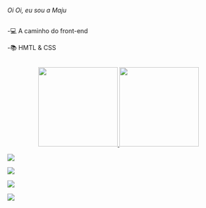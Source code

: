 *Oi Oi, eu sou a Maju*
##
  -💻 A caminho do front-end
  
  -📚 HMTL & CSS
  
 ##
 <div align="center">
  <a href="https://github.com/MjDutil">
  <img height="180em" src="https://github-readme-stats.vercel.app/api?username=MjDutil&show_icons=true&theme=synthwave&include_all_commits=true&count_private=true"/>
  <img height="180em" src="https://github-readme-stats.vercel.app/api/top-langs/?username=MjDutil&layout=compact&langs_count=7&theme=synthwave"/>
</div>
  
  <div>  
    
   <a href="https://www.instagram.com/mjdutil_/" target="_blank"><img src="https://img.shields.io/badge/-Instagram-%23E4405F?style=for-the-badge&logo=instagram&logoColor=white" target="_blank"></a>
 	
  <a href="https://www.twitch.tv/mjdutil" target="_blank"><img src="https://img.shields.io/badge/Twitch-9146FF?style=for-the-badge&logo=twitch&logoColor=white" target="_blank"></a>
  
  <a href = "mailto:mjuliadutil@gmail.com"><img src="https://img.shields.io/badge/-Gmail-%23333?style=for-the-badge&logo=gmail&logoColor=white" target="_blank"></a>
  
  <a href="https://www.linkedin.com/in/maria-julia-dutil-0b78a1251/" target="_blank"><img src="https://img.shields.io/badge/-LinkedIn-%230077B5?style=for-the-badge&logo=linkedin&logoColor=white" target="_blank"></a> 
  </div>
